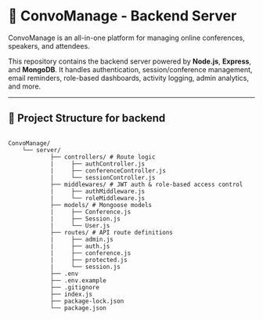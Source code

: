 # 📡 ConvoManage - Backend Server

ConvoManage is an all-in-one platform for managing online conferences, speakers, and attendees.

This repository contains the backend server powered by **Node.js**, **Express**, and **MongoDB**. It handles authentication, session/conference management, email reminders, role-based dashboards, activity logging, admin analytics, and more.

---

## 📁 Project Structure for backend
```

ConvoManage/
    └── server/
            ├── controllers/ # Route logic
            |     ├── authController.js 
            |     ├── conferenceController.js
            |     └── sessionController.js
            ├── middlewares/ # JWT auth & role-based access control
            |     ├── authMiddleware.js
            |     └── roleMiddleware.js 
            ├── models/ # Mongoose models
            |     ├── Conference.js
            |     ├── Session.js
            |     └── User.js
            ├── routes/ # API route definitions
            |     ├── admin.js
            |     ├── auth.js
            |     ├── conference.js
            |     ├── protected.js
            |     └── session.js
            ├── .env
            ├── .env.example
            ├── .gitignore
            ├── index.js
            ├── package-lock.json
            └── package.json
            
```